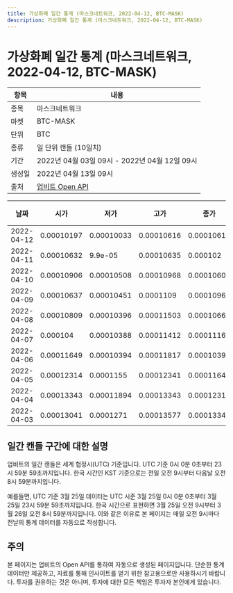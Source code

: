 ```yaml
---
title: 가상화폐 일간 통계 (마스크네트워크, 2022-04-12, BTC-MASK)
description: 가상화폐 일간 통계 (마스크네트워크, 2022-04-12, BTC-MASK)
---
```



가상화폐 일간 통계 (마스크네트워크, 2022-04-12, BTC-MASK)
===

|항목|내용|
|--|--|
|종목|마스크네트워크|
|마켓|BTC-MASK|
|단위|BTC|
|종류|일 단위 캔들 (10일치)|
|기간|2022년 04월 03일 09시 - 2022년 04월 12일 09시|
|생성일|2022년 04월 13일 09시|
|출처|[업비트 Open API](https://docs.upbit.com)|


|날짜|시가|저가|고가|종가|비고|
|--|--|--|--|--|--|
|2022-04-12|0.00010197|0.00010033|0.00010616|0.00010616|    |
|2022-04-11|0.00010632|9.9e-05|0.00010635|0.000102|    |
|2022-04-10|0.00010906|0.00010508|0.00010968|0.00010605|    |
|2022-04-09|0.00010637|0.00010451|0.0001109|0.00010962|    |
|2022-04-08|0.00010809|0.00010396|0.00011503|0.00010668|    |
|2022-04-07|0.000104|0.00010388|0.00011412|0.00011161|    |
|2022-04-06|0.00011649|0.00010394|0.00011817|0.00010394|    |
|2022-04-05|0.00012314|0.0001155|0.00012341|0.00011647|    |
|2022-04-04|0.00013343|0.00011894|0.00013343|0.00012315|    |
|2022-04-03|0.00013041|0.0001271|0.00013577|0.00013346|    |


일간 캔들 구간에 대한 설명
---


업비트의 일간 캔들은 세계 협정시(UTC) 기준입니다. 
UTC 기준 0시 0분 0초부터 23시 59분 59초까지입니다. 
한국 시간인 KST 기준으로는 전일 오전 9시부터 다음날 오전 8시 59분까지입니다. 


예를들면, UTC 기준 3월 25일 데이터는 UTC 시준 3월 25일 0시 0분 0초부터 3월 25일 23시 59분 59초까지입니다. 
한국 시간으로 표현하면 3월 25일 오전 9시부터 3월 26일 오전 8시 59분까지입니다. 
이와 같은 이유로 본 페이지는 매일 오전 9시마다 전날의 통계 데이터를 자동으로 작성합니다. 


주의
---


본 페이지는 업비트의 Open API를 통하여 자동으로 생성된 페이지입니다. 
단순한 통계 데이터만 제공하고, 자료를 통해 인사이트를 얻기 위한 참고용으로만 사용하시기 바랍니다. 
투자를 권유하는 것은 아니며, 투자에 대한 모든 책임은 투자자 본인에게 있습니다. 
